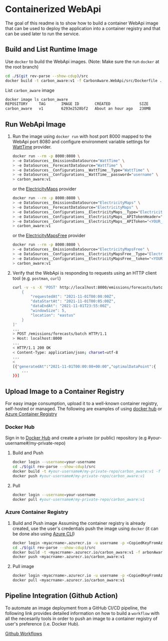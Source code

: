 # Containerized WebApi

The goal of this readme is to show how to build a container WebApi image that
can be used to deploy the application into a container registry and that can be
used later to run the service.

## Build and List Runtime Image

Use `docker` to build the WebApi images. (Note: Make sure the run `docker` at
the root branch)

```sh
cd ./$(git rev-parse --show-cdup)/src
docker build -t carbon_aware:v1 -f CarbonAware.WebApi/src/Dockerfile .
```

List `carbon_aware` image

```sh
docker image ls carbon_aware
REPOSITORY     TAG       IMAGE ID       CREATED             SIZE
carbon_aware   v1        6293e2528bf2   About an hour ago   230MB
```

## Run WebApi Image

1. Run the image using `docker run` with host port 8000 mapped to the WebApi
   port 8080 and configure environment variable settings for
   [WattTime](https://www.watttime.org) provider.

   ```sh
   docker run --rm -p 8000:8080 \
   > -e DataSources__EmissionsDataSource="WattTime" \
   > -e DataSources__ForecastDataSource="WattTime" \
   > -e DataSources__Configurations__WattTime__Type="WattTime" \
   > -e DataSources__Configurations__WattTime__password="username" \
   > carbon_aware:v1
   ```

   or the [ElectricityMaps](https://www.electricitymaps.com) provider

   ```sh
   docker run --rm -p 8000:8080 \
   > -e DataSources__EmissionsDataSource="ElectricityMaps" \
   > -e DataSources__ForecastDataSource="ElectricityMaps" \
   > -e DataSources__Configurations__ElectricityMaps__Type="ElectricityMaps" \
   > -e DataSources__Configurations__ElectricityMaps__APITokenHeader="auth-token" \
   > -e DataSources__Configurations__ElectricityMaps__APIToken="<YOUR_ELECTRICITYMAPS_TOKEN>" \
   > carbon_aware:v1
   ```

   or the [ElectricityMapsFree](https://www.co2signal.com/) provider

   ```sh
   docker run --rm -p 8000:8080 \
   > -e DataSources__EmissionsDataSource="ElectricityMapsFree" \
   > -e DataSources__Configurations__ElectricityMapsFree__Type="ElectricityMapsFree" \
   > -e DataSources__Configurations__ElectricityMapsFree__token="<YOUR_CO2SIGNAL_TOKEN>" \
   > carbon_aware:v1
   ```

1. Verify that the WebApi is responding to requests using an HTTP client tool
   (e.g. `postman`, `curl`)

   ```sh
   curl -v -s -X 'POST' http://localhost:8000/emissions/forecasts/batch  -H 'accept: */*' -H 'Content-Type: application/json' -d '[
       {
           "requestedAt": "2021-11-01T00:00:00Z",
           "dataStartAt": "2021-11-01T00:05:00Z",
           "dataEndAt": "2021-11-01T23:55:00Z",
           "windowSize": 5,
           "location": "eastus"
       }
   ]'
   ...
   > POST /emissions/forecasts/batch HTTP/1.1
   > Host: localhost:8000
   ...
   < HTTP/1.1 200 OK
   < Content-Type: application/json; charset=utf-8
   ...
   <
   [{"generatedAt":"2021-11-01T00:00:00+00:00","optimalDataPoint":{
       ...
   }}]
   ```

## Upload Image to a Container Registry

For easy image consumption, upload it to a well-known container registry,
self-hosted or managed. The following are examples of using
[docker hub](https://hub.docker.com) or
[Azure Container Registry](https://docs.microsoft.com/en-us/azure/container-registry/container-registry-quickstart-task-cli)

### Docker Hub

Sign in to [Docker Hub](https://hub.docker.com) and create a private (or public)
repository (e.g \#your-username#/my-private-repo)

1. Build and Push

   ```sh
   docker login --username=your-username
   cd ./$(git rev-parse --show-cdup)/src
   docker build -t #your-username#/my-private-repo/carbon_aware:v1 -f CarbonAware.WebApi/src/Dockerfile .
   docker push #your-username#/my-private-repo/carbon_aware:v1
   ```

1. Pull

   ```sh
   docker login --username=your-username
   docker pull #your-username#/my-private-repo/carbon_aware:v1
   ```

### Azure Container Registry

1. Build and Push image Assuming the container registry is already created, use
   the user's credentials push the image using `docker` (it can be done also
   using
   [Azure CLI](https://docs.microsoft.com/en-us/azure/container-registry/container-registry-tutorial-quick-task))

   ```sh
   docker login <myacrname>.azurecr.io -u username -p <CopiedKeyFromAzurePortal>
   cd ./$(git rev-parse --show-cdup)/src
   docker build -t <myacrname>.azurecr.io/carbon_aware:v1 -f arbonAware.WebApi/src/Dockerfile .
   docker push <myacrname>.azurecr.io/carbon_aware:v1
   ```

1. Pull image

   ```sh
   docker login <myacrname>.azurecr.io -u username -p <CopiedKeyFromAzurePortal>
   docker pull <myacrname>.azurecr.io/carbon_aware:v1
   ```

## Pipeline Integration (Github Action)

To automate an image deployment from a GitHub CI/CD pipeline, the following link
provides detailed information on how to build a `workflow` with all the
necesarily tools in order to push an image to a container registry of user's
preference (i.e. Docker Hub).

[Github Workflows](https://docs.github.com/en/actions/publishing-packages/publishing-docker-images#publishing-images-to-docker-hub)
